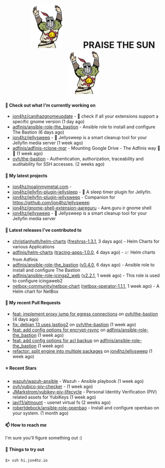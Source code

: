 <h1 align="center">
  <img src="./assets/praise-the-sun.gif" width="100" alt="PRAISE THE SUN" style="margin: 0 60px;"/>
  PRAISE THE SUN
  <img src="./assets/praise-the-sun.gif" width="100" alt="PRAISE THE SUN" style="margin: 0 60px;"/>
</h1>

#### 👷 Check out what I'm currently working on

- [jon4hz/canihazgnomeupdate](https://github.com/jon4hz/canihazgnomeupdate) - 🧙 check if all your extensions support a specific gnome version (1 day ago)
- [adfinis/ansible-role-the_bastion](https://github.com/adfinis/ansible-role-the_bastion) - Ansible role to install and configure The Bastion (6 days ago)
- [jon4hz/jellysweep](https://github.com/jon4hz/jellysweep) - 🧹 Jellysweep is a smart cleanup tool for your Jellyfin media server (1 week ago)
- [adfinis/adfinis-rclone-mgr](https://github.com/adfinis/adfinis-rclone-mgr) - Mounting Google Drive - The Adfinis way 🧙✨ (1 week ago)
- [ovh/the-bastion](https://github.com/ovh/the-bastion) - Authentication, authorization, traceability and auditability for SSH accesses. (2 weeks ago)

#### 🌱 My latest projects

- [jon4hz/noaiinmymetal.com](https://github.com/jon4hz/noaiinmymetal.com) - 
- [jon4hz/jellyfin-plugin-jellysleep](https://github.com/jon4hz/jellyfin-plugin-jellysleep) - 🌙 A sleep timer plugin for Jellyfin.
- [jon4hz/jellyfin-plugin-jellysweep](https://github.com/jon4hz/jellyfin-plugin-jellysweep) - Companion for https://github.com/jon4hz/jellysweep
- [jon4hz/gnome-shell-extension-aareguru](https://github.com/jon4hz/gnome-shell-extension-aareguru) - Aare.guru ir gnome shell
- [jon4hz/jellysweep](https://github.com/jon4hz/jellysweep) - 🧹 Jellysweep is a smart cleanup tool for your Jellyfin media server

#### 🔭 Latest releases I've contributed to

- [christianhuth/helm-charts](https://github.com/christianhuth/helm-charts) ([freshrss-1.3.1](https://github.com/christianhuth/helm-charts/releases/tag/freshrss-1.3.1), 3 days ago) - Helm Charts for various Applications
- [adfinis/helm-charts](https://github.com/adfinis/helm-charts) ([tracing-apps-1.0.0](https://github.com/adfinis/helm-charts/releases/tag/tracing-apps-1.0.0), 4 days ago) - 📈 Helm charts from Adfinis
- [adfinis/ansible-role-the_bastion](https://github.com/adfinis/ansible-role-the_bastion) ([v0.4.0](https://github.com/adfinis/ansible-role-the_bastion/releases/tag/v0.4.0), 6 days ago) - Ansible role to install and configure The Bastion
- [adfinis/ansible-role-icinga2_web](https://github.com/adfinis/ansible-role-icinga2_web) ([v2.2.1](https://github.com/adfinis/ansible-role-icinga2_web/releases/tag/v2.2.1), 1 week ago) - This role is used to configure icingaweb2
- [netbox-community/netbox-chart](https://github.com/netbox-community/netbox-chart) ([netbox-operator-1.1.1](https://github.com/netbox-community/netbox-chart/releases/tag/netbox-operator-1.1.1), 1 week ago) - A Helm chart for NetBox

#### 🔨 My recent Pull Requests

- [feat: implement proxy jump for egress connections](https://github.com/ovh/the-bastion/pull/592) on [ovh/the-bastion](https://github.com/ovh/the-bastion) (4 days ago)
- [fix: debian 13 uses lastlog2](https://github.com/ovh/the-bastion/pull/590) on [ovh/the-bastion](https://github.com/ovh/the-bastion) (1 week ago)
- [feat: add config options for encrypt-rsync](https://github.com/adfinis/ansible-role-the_bastion/pull/5) on [adfinis/ansible-role-the_bastion](https://github.com/adfinis/ansible-role-the_bastion) (1 week ago)
- [feat: add config options for acl backup](https://github.com/adfinis/ansible-role-the_bastion/pull/4) on [adfinis/ansible-role-the_bastion](https://github.com/adfinis/ansible-role-the_bastion) (1 week ago)
- [refactor: split engine into multiple packages](https://github.com/jon4hz/jellysweep/pull/123) on [jon4hz/jellysweep](https://github.com/jon4hz/jellysweep) (1 week ago)

#### ⭐ Recent Stars

- [wazuh/wazuh-ansible](https://github.com/wazuh/wazuh-ansible) - Wazuh - Ansible playbook (1 week ago)
- [ovh/yubico-piv-checker](https://github.com/ovh/yubico-piv-checker) -  (1 week ago)
- [JMarkstrom/yubikey-piv-lifecycle](https://github.com/JMarkstrom/yubikey-piv-lifecycle) - Personal Identity Verification (PIV) related assets for YubiKeys (1 week ago)
- [javi11/altmount](https://github.com/javi11/altmount) - usenet virtual fs (2 weeks ago)
- [robertdebock/ansible-role-openbao](https://github.com/robertdebock/ansible-role-openbao) - Install and configure openbao on your system. (1 month ago)

#### 📫 How to reach me
I'm sure you'll figure something out :)

#### 👀 Things to try out
```
$> ssh hi.jon4hz.io
```
